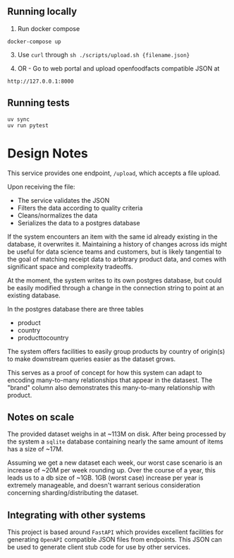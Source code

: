 ## Running locally

1. Run docker compose
```
docker-compose up
```
3. Use `curl` through `sh ./scripts/upload.sh {filename.json}` 

2. OR - Go to web portal and upload openfoodfacts compatible JSON at 
```
http://127.0.0.1:8000
```

## Running tests
```
uv sync
uv run pytest
```
# Design Notes

This service provides one endpoint, `/upload`, which accepts a file upload. 

Upon receiving the file: 
- The service validates the JSON
- Filters the data according to quality criteria
- Cleans/normalizes the data
- Serializes the data to a postgres database

If the system encounters an item with the same id already existing in the
database, it overwrites it. Maintaining a history of changes across ids
might be useful for data science teams and customers, but is likely tangential 
to the goal of matching receipt data to arbitrary product data, and comes 
with significant space and complexity tradeoffs.

At the moment, the system writes to its own postgres database, but could
be easily modified through a change in the connection string to point
at an existing database.

In the postgres database there are three tables
- product
- country
- producttocountry

The system offers facilities to easily group products by country of
origin(s) to make downstream queries easier as the dataset grows.

This serves as a proof of concept for how this system can adapt to
encoding many-to-many relationships that appear in the datasest. The
"brand" column also demonstrates this many-to-many relationship with product.

## Notes on scale

The provided dataset weighs in at ~113M on disk. After being processed
by the system a `sqlite` database containing nearly the same amount of items
has a size of ~17M.

Assuming we get a new dataset each week, our worst case scenario is an increase
of ~20M per week rounding up. Over the course of a year, this leads us to a db
size of ~1GB. 1GB (worst case) increase per year is extremely manageable, 
and doesn't warrant serious consideration concerning sharding/distributing 
the dataset.

## Integrating with other systems

This project is based around `FastAPI` which provides excellent facilities for generating `OpenAPI` compatible JSON files from endpoints.
This JSON can be used to generate client stub code for use by other services. 
